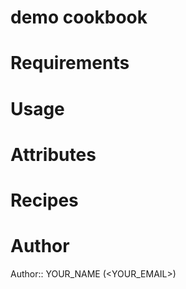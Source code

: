 # demo cookbook

# Requirements

# Usage

# Attributes

# Recipes

# Author

Author:: YOUR_NAME (<YOUR_EMAIL>)
